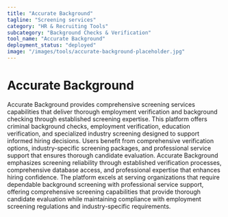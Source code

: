 ```yaml
---
title: "Accurate Background"
tagline: "Screening services"
category: "HR & Recruiting Tools"
subcategory: "Background Checks & Verification"
tool_name: "Accurate Background"
deployment_status: "deployed"
image: "/images/tools/accurate-background-placeholder.jpg"
---
```


# Accurate Background

Accurate Background provides comprehensive screening services capabilities that deliver thorough employment verification and background checking through established screening expertise. This platform offers criminal background checks, employment verification, education verification, and specialized industry screening designed to support informed hiring decisions. Users benefit from comprehensive verification options, industry-specific screening packages, and professional service support that ensures thorough candidate evaluation. Accurate Background emphasizes screening reliability through established verification processes, comprehensive database access, and professional expertise that enhances hiring confidence. The platform excels at serving organizations that require dependable background screening with professional service support, offering comprehensive screening capabilities that provide thorough candidate evaluation while maintaining compliance with employment screening regulations and industry-specific requirements.
